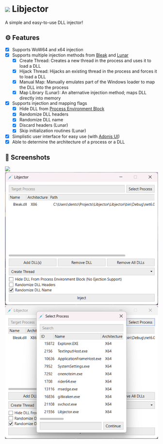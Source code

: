 # <img src=".github/icon.png" width="48px"/> Libjector

A simple and easy-to-use DLL injector!

## ⚙️ Features

- [X] Supports WoW64 and x64 injection
- [X] Supports multiple injection methods from [Bleak](https://github.com/Akaion/Bleak) and [Lunar](https://github.com/Dewera/Lunar)
  - [X] Create Thread: Creates a new thread in the process and uses it to load a DLL
  - [X] Hijack Thread: Hijacks an existing thread in the process and forces it to load a DLL
  - [X] Manual Map: Manually emulates part of the Windows loader to map the DLL into the process
  - [X] Map Library (Lunar): An alternative injection method; maps DLL directly into memory
- [X] Supports injection and mapping flags
  - [X] Hide DLL from [Process Environment Block](https://wikipedia.org/wiki/Process_Environment_Block)
  - [X] Randomize DLL headers
  - [X] Randomize DLL name
  - [X] Discard headers (Lunar)
  - [X] Skip initialization routines (Lunar)
- [X] Simplistic user interface for easy use (with [Adonis UI](https://github.com/benruehl/adonis-ui))
- [X] Able to determine the architecture of a process or a DLL

## 📸 Screenshots

![](.github/assets/0.gif)
![](.github/assets/1.png)
![](.github/assets/2.png)
